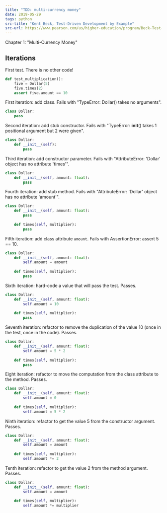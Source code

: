 ```yaml
---
title: "TDD: multi-currency money"
date: 2019-05-29
tags: python
src-title: "Kent Beck, Test-Driven Development by Example"
src-url: https://www.pearson.com/us/higher-education/program/Beck-Test-Driven-Development-By-Example/PGM206172.html
---
```


Chapter 1: "Multi-Currency Money"


## Iterations

First test. There is no other code!

```py
def test_multiplication():
    five = Dollar(5)
    five.times(2)
    assert five.amount == 10
```

First iteration: add class. Fails with "TypeError: Dollar() takes no
arguments".

```py
class Dollar:
    pass
```

Second iteration: add stub constructor. Fails with "TypeError:
__init__() takes 1 positional argument but 2 were given".

```py
class Dollar:
    def __init__(self):
        pass
```

Third iteration: add constructor parameter. Fails with
"AttributeError: 'Dollar' object has no attribute 'times'".

```py
class Dollar:
    def __init__(self, amount: float):
        pass
```

Fourth iteration: add stub method. Fails with "AttributeError:
'Dollar' object has no attribute 'amount'".

```py
class Dollar:
    def __init__(self, amount: float):
        pass
    
    def times(self, multiplier):
        pass
```

Fifth iteration: add class attribute `amount`. Fails with
AssertionError: assert 5 == 10.

```py
class Dollar:
    def __init__(self, amount: float):
        self.amount = amount
    
    def times(self, multiplier):
        pass
```

Sixth iteration: hard-code a value that will pass the test.
Passes.

```py
class Dollar:
    def __init__(self, amount: float):
        self.amount = 10
    
    def times(self, multiplier):
        pass
```

Seventh iteration: refactor to remove the duplication of the value 10
(once in the test, once in the code). Passes.

```py
class Dollar:
    def __init__(self, amount: float):
        self.amount = 5 * 2
    
    def times(self, multiplier):
        pass
```

Eight iteration: refactor to move the computation from the class
attribute to the method. Passes.

```py
class Dollar:
    def __init__(self, amount: float):
        self.amount = 0
    
    def times(self, multiplier):
        self.amount = 5 * 2
```

Ninth iteration: refactor to get the value 5 from the constructor
argument. Passes.

```py
class Dollar:
    def __init__(self, amount: float):
        self.amount = amount
    
    def times(self, multiplier):
        self.amount *= 2
```

Tenth iteration: refactor to get the value 2 from the method
argument. Passes.

```py
class Dollar:
    def __init__(self, amount: float):
        self.amount = amount
    
    def times(self, multiplier):
        self.amount *= multiplier
```
